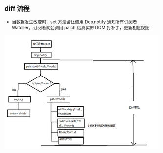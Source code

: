 ## diff 流程

- 当数据发生改变时，set 方法会让调用 Dep.notify 通知所有订阅者 Watcher，订阅者就会调用 patch 给真实的 DOM 打补丁，更新相应视图

![](./diff流程.png)
